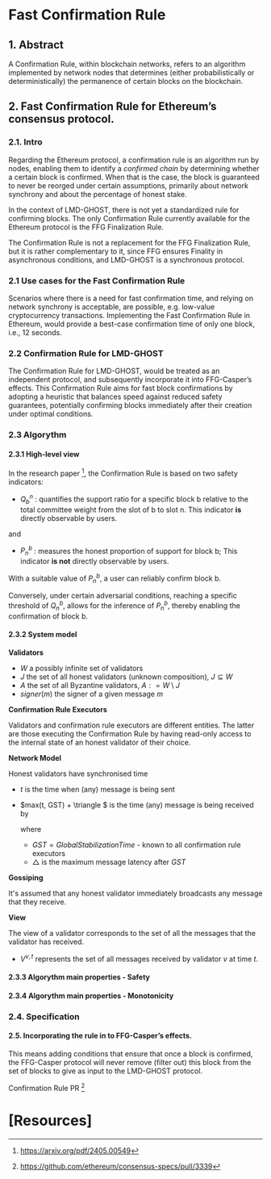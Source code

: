 # Fast Confirmation Rule

## 1. Abstract
A Confirmation Rule, within blockchain networks, refers to an algorithm implemented by network
nodes that determines (either probabilistically or deterministically) the permanence of certain blocks on
the blockchain. 

## 2. Fast Confirmation Rule for Ethereum’s consensus protocol.
### 2.1. Intro
Regarding the Ethereum protocol, a confirmation rule is an algorithm run by nodes, enabling them to identify 
a _confirmed chain_ by determining whether a certain block is confirmed. 
When that is the case, the block is guaranteed to never be reorged under certain assumptions, 
primarily about network synchrony and about the percentage of honest stake.

In the context of LMD-GHOST, there is not yet a standardized rule for confirming blocks. The only Confirmation Rule 
currently available for the Ethereum protocol is the FFG Finalization Rule.

The Confirmation Rule is not a replacement for the FFG Finalization Rule, but it is rather complementary to it, since
FFG ensures Finality in asynchronous conditions, and LMD-GHOST is a synchronous protocol.

### 2.1 Use cases for the Fast Confirmation Rule
Scenarios where there is a need for fast confirmation time, and relying on network synchrony is acceptable, 
are possible, e.g. low-value cryptocurrency transactions. 
Implementing the Fast Confirmation Rule in Ethereum, would provide a best-case confirmation time of only 
one block, i.e., 12 seconds.

### 2.2 Confirmation Rule for LMD-GHOST
The Confirmation Rule for LMD-GHOST, would be treated as an independent protocol, and subsequently incorporate it 
into FFG-Casper’s effects. This Confirmation Rule aims for fast block confirmations by adopting a heuristic that 
balances speed against reduced safety guarantees, potentially confirming blocks immediately after their creation 
under optimal conditions.

### 2.3 Algorythm
#### 2.3.1 High-level view
In the research paper [^1], the Confirmation Rule is based on two safety indicators:
* $Q_b^n$ : quantifies the support ratio for a specific block b relative to the total committee weight from the slot of b
to slot n. This indicator **is** directly observable by users.

and

* $P_n^b$ : measures the honest proportion of support for block b; This indicator **is not** directly observable by users.

With a suitable value of $P_n^b$, a user can reliably confirm block b. 

Conversely, under certain adversarial conditions, reaching a specific threshold of $Q_n^b$, allows for the inference of 
$P_n^b$, thereby enabling the confirmation of block b.

#### 2.3.2 System model
**Validators**
-  $W$ a possibly infinite set of validators
- $J$ the set of all honest validators (unknown composition), $J \subseteq W$
- $A$ the set of all Byzantine validators, $A : = W \setminus J$
- $signer(m)$ the signer of a given message $m$

**Confirmation Rule Executors** 

Validators and confirmation rule executors are different entities. 
The latter are those executing the Confirmation Rule by having read-only access to the internal state of an honest
validator of their choice.

**Network Model**

Honest validators have synchronised time
 - $t$ is the time when (any) message is being sent
 - $max(t, GST) + \triangle $ is the time (any) message is being received by

    where
   - $GST = Global Stabilization Time$ - known to all confirmation rule executors
   - $\triangle$ is the maximum message latency after $GST$

**Gossiping** 

It's assumed that any honest validator immediately broadcasts any message that they receive.

**View** 

The view of a validator corresponds to the set of all the messages that the validator has received.
- $V^{v,t}$ represents the set of all messages received by validator $v$ at time $t$.

#### 2.3.3 Algorythm main properties - Safety

#### 2.3.4 Algorythm main properties - Monotonicity

### 2.4. Specification

#### 2.5. Incorporating the rule in to FFG-Casper’s effects. 
This means adding conditions that ensure that once a block is confirmed, the FFG-Casper protocol will 
never remove (filter out) this block from the set of blocks to give as input to the LMD-GHOST protocol.

Confirmation Rule PR [^2]

# [Resources]
[^1]: https://arxiv.org/pdf/2405.00549
[^2]: https://github.com/ethereum/consensus-specs/pull/3339
[^3]: https://arxiv.org/pdf/2003.03052
